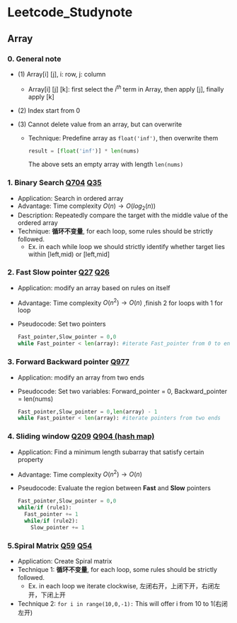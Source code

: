 # Leetcode_Studynote


## Array

### 0. General note

+ (1) Array[i] [j], i: row, j: column

  + Array[i] [j] [k]: first select the $i^{th}$ term in Array, then apply [j], finally apply [k]

+ (2) Index start from 0

+ (3) Cannot delete value from an array, but can overwrite

  + Technique: Predefine array as `float('inf')`, then overwrite them

    ```python
    result = [float('inf')] * len(nums) 
    ```

     The above sets an empty array with length `len(nums)` 



### 1. Binary Search [Q704](https://leetcode.com/problems/binary-search/description/) [Q35](https://leetcode.com/problems/search-insert-position/submissions/1180827359/)

+ Application: Search in ordered array
+ Advantage: Time complexity $O(n) \to O(log_{2}(n))$ 
+ Description: Repeatedly compare the target with the middle value of the ordered array
+ Technique: **循环不变量**, for each loop, some rules should be strictly followed. 
  + Ex. in each while loop we should strictly identify whether target lies within [left,mid) or [left,mid] 


### 2. Fast Slow pointer [Q27](https://leetcode.com/problems/remove-element/) [Q26](https://leetcode.com/problems/remove-duplicates-from-sorted-array/) 

- Application: modify an array based on rules on itself

- Advantage: Time complexity $O(n^2) \to O(n)$ ,finish 2 for loops with 1 for loop

- Pseudocode: Set two pointers

  ```python
  Fast_pointer,Slow_pointer = 0,0
  while Fast_pointer < len(array): #iterate Fast_pointer from 0 to end
  ```

### 3. Forward Backward pointer [Q977](https://leetcode.com/problems/squares-of-a-sorted-array/description/) 

- Application: modify an array from two ends

- Pseudocode: Set two variables: Forward_pointer = 0, Backward_pointer = len(nums)

  ```python
  Fast_pointer,Slow_pointer = 0,len(array) - 1
  while Fast_pointer < len(array): #iterate pointers from two ends
  ```

### 4. Sliding window [Q209](https://leetcode.com/problems/minimum-size-subarray-sum/submissions/1182936526/) [Q904 (hash map)](https://leetcode.com/problems/fruit-into-baskets/) 

- Application: Find a minimum length subarray that satisfy certain property

- Advantage: Time complexity $O(n^2) \to O(n)$ 

- Pseudocode: Evaluate the region between **Fast** and **Slow** pointers

  ```python
  Fast_pointer,Slow_pointer = 0,0
  while/if (rule1):
    Fast_pointer += 1
    while/if (rule2):
      Slow_pointer += 1
  ```

### 5.Spiral Matrix [Q59](https://leetcode.com/problems/spiral-matrix-ii/description/) [Q54](https://leetcode.com/problems/spiral-matrix/) 

- Application: Create Spiral matrix
- Technique 1: **循环不变量**, for each loop, some rules should be strictly followed. 
  + Ex. in each loop we iterate clockwise, 左闭右开，上闭下开，右闭左开，下闭上开
- Technique 2: `for i in range(10,0,-1):`  This will offer i from 10 to 1(右闭左开)

